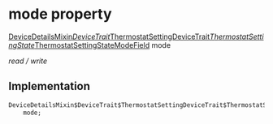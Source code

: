 


# mode property






[DeviceDetailsMixin$DeviceTrait$ThermostatSettingDeviceTrait$ThermostatSettingState$ThermostatSettingStateModeField](../../graphql_devices_device_query.graphql/DeviceDetailsMixin$DeviceTrait$ThermostatSettingDeviceTrait$ThermostatSettingState$ThermostatSettingStateModeField-class.md) mode
  
_read / write_






## Implementation

```dart
DeviceDetailsMixin$DeviceTrait$ThermostatSettingDeviceTrait$ThermostatSettingState$ThermostatSettingStateModeField
    mode;


```







